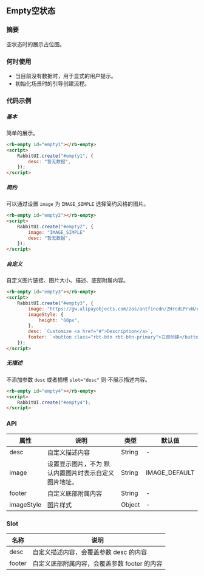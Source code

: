 ## Empty空状态

### 摘要

空状态时的展示占位图。

### 何时使用

- 当目前没有数据时，用于显式的用户提示。
- 初始化场景时的引导创建流程。

### 代码示例

##### 基本

简单的展示。

```html
<rb-empty id="empty1"></rb-empty>
<script>
    RabbitUI.create("#empty1", {
        desc: "暂无数据",
    });
</script>
```

##### 简约

可以通过设置 `image` 为 `IMAGE_SIMPLE` 选择简约风格的图片。

```html
<rb-empty id="empty2"></rb-empty>
<script>
    RabbitUI.create("#empty2", {
        image: "IMAGE_SIMPLE"
        desc: "暂无数据",
    });
</script>
```

##### 自定义

自定义图片链接、图片大小、描述、底部附属内容。

```html
<rb-empty id="empty3"></rb-empty>
<script>
    RabbitUI.create("#empty3", {
        image: "https://gw.alipayobjects.com/zos/antfincdn/ZHrcdLPrvN/empty.svg",
        imageStyle: {
            height: "60px",
        },
        desc: `Customize <a href="#">Description</a>`,
        footer: `<button class="rbt-btn rbt-btn-primary">立即创建</button>`,
    });
</script>
```

##### 无描述

不添加参数 `desc` 或者插槽 `slot="desc"` 则·不展示描述内容。

```html
<rb-empty id="empty4"></rb-empty>
<script>
    RabbitUI.create("#empty4");
</script>
```

### API

| 属性       | 说明                                                  | 类型   | 默认值        |
| ---------- | ----------------------------------------------------- | ------ | ------------- |
| desc       | 自定义描述内容                                        | String | -             |
| image      | 设置显示图片，不为 默认内置图片时表示自定义图片地址。 | String | IMAGE_DEFAULT |
| footer     | 自定义底部附属内容                                    | String | -             |
| imageStyle | 图片样式                                              | Object | -             |

### Slot

| 名称   | 说明                                         |
| ------ | -------------------------------------------- |
| desc   | 自定义描述内容，会覆盖参数 desc 的内容       |
| footer | 自定义底部附属内容，会覆盖参数 footer 的内容 |

